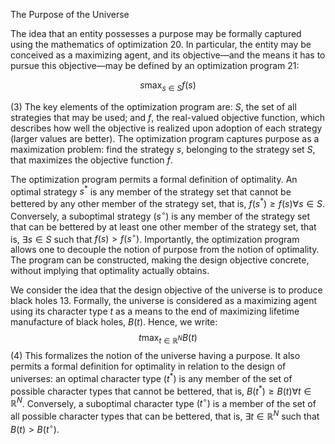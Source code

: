 The Purpose of the Universe

The idea that an entity possesses a purpose may be formally captured using the mathematics of optimization 20. In particular, the entity may be conceived as a maximizing agent, and its objective—and the means it has to pursue this objective—may be defined by an optimization program 21:

$$ s \max_{s\in S} f(s) $$

(3)
The key elements of the optimization program are: $S$, the set of all strategies that may be used; and $f$, the real-valued objective function, which describes how well the objective is realized upon adoption of each strategy (larger values are better). The optimization program captures purpose as a maximization problem: find the strategy $s$, belonging to the strategy set $S$, that maximizes the objective function $f$.

The optimization program permits a formal definition of optimality. An optimal strategy $s^*$ is any member of the strategy set that cannot be bettered by any other member of the strategy set, that is, $f(s^*) \geq f(s) \forall s \in S$. Conversely, a suboptimal strategy $(s^\circ)$ is any member of the strategy set that can be bettered by at least one other member of the strategy set, that is, $\exists s \in S$ such that $f(s) > f(s^\circ)$. Importantly, the optimization program allows one to decouple the notion of purpose from the notion of optimality. The program can be constructed, making the design objective concrete, without implying that optimality actually obtains.

We consider the idea that the design objective of the universe is to produce black holes 13. Formally, the universe is considered as a maximizing agent using its character type $t$ as a means to the end of maximizing lifetime manufacture of black holes, $B(t)$. Hence, we write:
$$ t \max_{t\in \mathbb{R}^N} B(t) $$
(4)
This formalizes the notion of the universe having a purpose. It also permits a formal definition for optimality in relation to the design of universes: an optimal character type $(t^*)$ is any member of the set of possible character types that cannot be bettered, that is, $B(t^*) \geq B(t) \forall t \in \mathbb{R}^N$. Conversely, a suboptimal character type $(t^\circ)$ is a member of the set of all possible character types that can be bettered, that is, $\exists t \in \mathbb{R}^N$ such that $B(t) > B(t^\circ)$.
